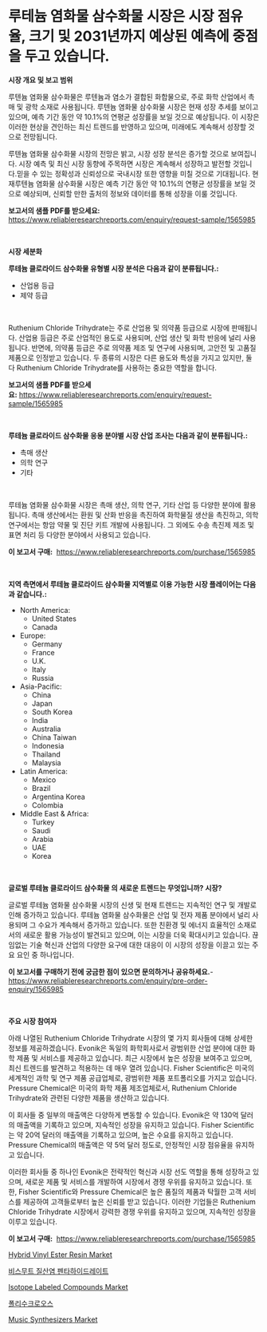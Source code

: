 <p><h1>루테늄 염화물 삼수화물 시장은 시장 점유율, 크기 및 2031년까지 예상된 예측에 중점을 두고 있습니다.</h1></p><p><strong>시장 개요 및 보고 범위</strong></p>
<p><p>루텐늄 염화물 삼수화물은 루텐늄과 염소가 결합된 화합물으로, 주로 화학 산업에서 촉매 및 광학 소재로 사용됩니다. 루텐늄 염화물 삼수화물 시장은 현재 성장 추세를 보이고 있으며, 예측 기간 동안 약 10.1%의 연평균 성장률을 보일 것으로 예상됩니다. 이 시장은 이러한 현상을 견인하는 최신 트렌드를 반영하고 있으며, 미래에도 계속해서 성장할 것으로 전망됩니다.</p><p>루텐늄 염화물 삼수화물 시장의 전망은 밝고, 시장 성장 분석은 증가할 것으로 보여집니다. 시장 예측 및 최신 시장 동향에 주목하면 시장은 계속해서 성장하고 발전할 것입니다.믿을 수 있는 정확성과 신뢰성으로 국내시장 또한 영향을 미칠 것으로 기대됩니다. 현재루텐늄 염화물 삼수화물 시장은 예측 기간 동안 약 10.1%의 연평균 성장률을 보일 것으로 예상되며, 신뢰할 만한 출처의 정보와 데이터를 통해 성장을 이룰 것입니다.</p></p>
<p><strong>보고서의 샘플 PDF를 받으세요:</strong> <a href="https://www.reliableresearchreports.com/enquiry/request-sample/1565985">https://www.reliableresearchreports.com/enquiry/request-sample/1565985</a></p>
<p>&nbsp;</p>
<p><strong>시장 세분화</strong></p>
<p><strong>루테늄 클로라이드 삼수화물 유형별 시장 분석은 다음과 같이 분류됩니다.:</strong></p>
<p><ul><li>산업용 등급</li><li>제약 등급</li></ul></p>
<p>&nbsp;</p>
<p><p>Ruthenium Chloride Trihydrate는 주로 산업용 및 의약품 등급으로 시장에 판매됩니다. 산업용 등급은 주로 산업적인 용도로 사용되며, 산업 생산 및 화학 반응에 널리 사용됩니다. 반면에, 의약품 등급은 주로 의약품 제조 및 연구에 사용되며, 고안전 및 고품질 제품으로 인정받고 있습니다. 두 종류의 시장은 다른 용도와 특성을 가지고 있지만, 둘 다 Ruthenium Chloride Trihydrate를 사용하는 중요한 역할을 합니다.</p></p>
<p><strong>보고서의 샘플 PDF를 받으세요:</strong>&nbsp;<a href="https://www.reliableresearchreports.com/enquiry/request-sample/1565985">https://www.reliableresearchreports.com/enquiry/request-sample/1565985</a></p>
<p>&nbsp;</p>
<p><strong> 루테늄 클로라이드 삼수화물 응용 분야별 시장 산업 조사는 다음과 같이 분류됩니다.:</strong></p>
<p><ul><li>촉매 생산</li><li>의학 연구</li><li>기타</li></ul></p>
<p>&nbsp;</p>
<p><p>루테늄 염화물 삼수화물 시장은 촉매 생산, 의학 연구, 기타 산업 등 다양한 분야에 활용됩니다. 촉매 생산에서는 환원 및 산화 반응을 촉진하여 화학물질 생산을 촉진하고, 의학 연구에서는 항암 약물 및 진단 키트 개발에 사용됩니다. 그 외에도 수송 촉진제 제조 및 표면 처리 등 다양한 분야에서 사용되고 있습니다.</p></p>
<p><strong>이 보고서 구매:</strong>&nbsp; <a href="https://www.reliableresearchreports.com/purchase/1565985">https://www.reliableresearchreports.com/purchase/1565985</a></p>
<p>&nbsp;</p>
<p><strong>지역 측면에서 루테늄 클로라이드 삼수화물 지역별로 이용 가능한 시장 플레이어는 다음과 같습니다.:</strong></p>
<p><ul>
    <li>
        North America:
        <ul>
            <li>United States</li>
            <li>Canada</li>
        </ul>
    </li>
    <li>
        Europe:
        <ul>
            <li>Germany</li>
            <li>France</li>
            <li>U.K.</li>
            <li>Italy</li>
            <li>Russia</li>
        </ul>
    </li>
    <li>
        Asia-Pacific:
        <ul>
            <li>China</li>
            <li>Japan</li>
            <li>South Korea</li>
            <li>India</li>
            <li>Australia</li>
            <li>China Taiwan</li>
            <li>Indonesia</li>
            <li>Thailand</li>
            <li>Malaysia</li>
        </ul>
    </li>
    <li>
        Latin America:
        <ul>
            <li>Mexico</li>
            <li>Brazil</li>
            <li>Argentina Korea</li>
            <li>Colombia</li>
        </ul>
    </li>
    <li>
        Middle East & Africa:
        <ul>
            <li>Turkey</li>
            <li>Saudi</li>
            <li>Arabia</li>
            <li>UAE</li>
            <li>Korea</li>
        </ul>
    </li>
    </ul></p>
<p>&nbsp;</p>
<p><strong>글로벌 루테늄 클로라이드 삼수화물 의 새로운 트렌드는 무엇입니까? 시장?</strong></p>
<p><p>글로벌 루테늄 염화물 삼수화물 시장의 신생 및 현재 트렌드는 지속적인 연구 및 개발로 인해 증가하고 있습니다. 루테늄 염화물 삼수화물은 산업 및 전자 제품 분야에서 널리 사용되며 그 수요가 계속해서 증가하고 있습니다. 또한 친환경 및 에너지 효율적인 소재로서의 새로운 활용 가능성이 발견되고 있으며, 이는 시장을 더욱 확대시키고 있습니다. 끊임없는 기술 혁신과 산업의 다양한 요구에 대한 대응이 이 시장의 성장을 이끌고 있는 주요 요인 중 하나입니다.</p></p>
<p><strong>이 보고서를 구매하기 전에 궁금한 점이 있으면 문의하거나 공유하세요.</strong>- <a href="https://www.reliableresearchreports.com/enquiry/pre-order-enquiry/1565985">https://www.reliableresearchreports.com/enquiry/pre-order-enquiry/1565985</a></p>
<p>&nbsp;</p>
<p><strong>주요 시장 참여자</strong></p>
<p><p>아래 나열된 Ruthenium Chloride Trihydrate 시장의 몇 가지 회사들에 대해 상세한 정보를 제공하겠습니다. Evonik은 독일의 화학회사로서 광범위한 산업 분야에 대한 화학 제품 및 서비스를 제공하고 있습니다. 최근 시장에서 높은 성장을 보여주고 있으며, 최신 트렌드를 발견하고 적용하는 데 매우 열려 있습니다. Fisher Scientific은 미국의 세계적인 과학 및 연구 제품 공급업체로, 광범위한 제품 포트폴리오를 가지고 있습니다. Pressure Chemical은 미국의 화학 제품 제조업체로서, Ruthenium Chloride Trihydrate와 관련된 다양한 제품을 생산하고 있습니다.</p><p>이 회사들 중 일부의 매출액은 다양하게 변동할 수 있습니다. Evonik은 약 130억 달러의 매출액을 기록하고 있으며, 지속적인 성장을 유지하고 있습니다. Fisher Scientific는 약 20억 달러의 매출액을 기록하고 있으며, 높은 수요를 유지하고 있습니다. Pressure Chemical의 매출액은 약 5억 달러 정도로, 안정적인 시장 점유율을 유지하고 있습니다.</p><p>이러한 회사들 중 하나인 Evonik은 전략적인 혁신과 시장 선도 역할을 통해 성장하고 있으며, 새로운 제품 및 서비스를 개발하여 시장에서 경쟁 우위를 유지하고 있습니다. 또한, Fisher Scientific와 Pressure Chemical은 높은 품질의 제품과 탁월한 고객 서비스를 제공하여 고객들로부터 높은 신뢰를 받고 있습니다. 이러한 기업들은 Ruthenium Chloride Trihydrate 시장에서 강력한 경쟁 우위를 유지하고 있으며, 지속적인 성장을 이루고 있습니다.</p></p>
<p><strong>이 보고서 구매:</strong>&nbsp;&nbsp;<a href="https://www.reliableresearchreports.com/purchase/1565985">https://www.reliableresearchreports.com/purchase/1565985</a></p>
<p><p><a href="https://issuu.com/reportprime-2/docs/hybrid-vinyl-ester-resin-market-size-2030.pptx">Hybrid Vinyl Ester Resin Market</a></p><p><a href="https://github.com/nuekbpymrrz5/Market-Research-Report-List-1/blob/main/11836055671.md">비스무트 질산염 펜타하이드레이트</a></p><p><a href="https://issuu.com/reportprime-2/docs/isotope-labeled-compounds-market-size-2030.pptx">Isotope Labeled Compounds Market</a></p><p><a href="https://github.com/BrettWeberrt8767765/Market-Research-Report-List-1/blob/main/75030565672.md">폴리수크로오스</a></p><p><a href="https://github.com/jerrycopelandthomaswsqd8q/Market-Research-Report-List-2/blob/main/music-synthesizers-market.md">Music Synthesizers Market</a></p></p>
